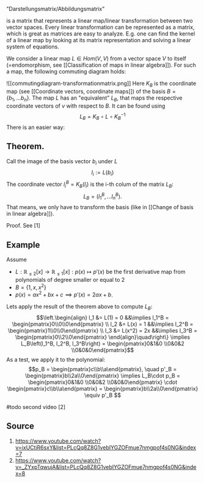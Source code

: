 "Darstellungsmatrix/Abbildungsmatrix"

is a matrix that represents a linear map/linear transformation between two vector spaces. Every linear transformation can be represented as a matrix, which is great as matrices are easy to analyze. E.g. one can find the kernel of a linear map by looking at its matrix representation and solving a linear system of equations.

We consider a linear map $L\in Hom(V,V)$ from a vector space $V$ to itself (=endomorphism, see [[Classification of maps in linear algebra]]). For such a map, the following commuting diagram holds:

![[commutingdiagram-transformationmatrix.png]]
Here $K_B$ is the coordinate map (see [[Coordinate vectors, coordinate maps]]) of the basis $B=\{b_1, ... b_n\}$. The map $L$ has an "equivalent" $L_B$, that maps the respective coordinate vectors of $v$ with respect to $B$. It can be found using $$L_B = K_B\circ L \circ K_B^{-1}$$ There is an easier way:


## Theorem.
Call the image of the basis vector $b_i$ under $L$  $$l_i:=L(b_i)$$The coordinate vector $l_i^B=K_B(l_i)$ is the i-th colum of the matrix $L_B$: $$L_B = (l_1^B, ... l_n^B).$$ That means, we only have to transform the basis (like in [[Change of basis in linear algebra]]).

Proof. See [1]


## Example
Assume
- $L:\mathbb{R}_{\leq 2}[x] \rightarrow \mathbb{R}_{\leq 1} [x]:p(x)\mapsto p'(x)$ be the first derivative map from polynomials of degree smaller or equal to 2
- $B=\left \{ 1,x,x^2 \right \}$
- $p(x) = ax^2+bx+c \implies p'(x) = 2ax+b$.

Lets apply the result of the theorem above to compute $L_B$:$$\left.\begin{align}
    l_1 &= L(1) =  0 &&\implies l_1^B = \begin{pmatrix}0\\0\\0\end{pmatrix} \\
    l_2 &= L(x) =  1 &&\implies l_2^B = \begin{pmatrix}1\\0\\0\end{pmatrix} \\
    l_3 &= L(x^2) =  2x &&\implies l_3^B = \begin{pmatrix}0\\2\\0\end{pmatrix}
\end{align}\quad\right\} \implies L_B\left(l_1^B, l_2^B, l_3^B\right) = \begin{pmatrix}0&1&0 \\0&0&2 \\0&0&0\end{pmatrix}$$As a test, we apply it to the polynomial:
$$p_B = \begin{pmatrix}c\\b\\a\end{pmatrix}, \quad p'_B = \begin{pmatrix}b\\2a\\0\end{pmatrix} \implies L_B\cdot p_B = \begin{pmatrix}0&1&0 \\0&0&2 \\0&0&0\end{pmatrix} \cdot \begin{pmatrix}c\\b\\a\end{pmatrix} = \begin{pmatrix}b\\2a\\0\end{pmatrix} \equiv p'_B $$

#todo second video [2]

## Source
1. https://www.youtube.com/watch?v=ixUCtiR6sxY&list=PLcQq8Z8G1vebIYGZOFmue7nmgpof4s0NG&index=7
2. https://www.youtube.com/watch?v=_ZYxpTqwujA&list=PLcQq8Z8G1vebIYGZOFmue7nmgpof4s0NG&index=8
